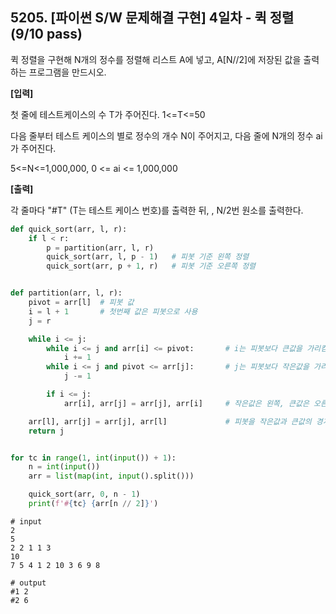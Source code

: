 ## 5205. [파이썬 S/W 문제해결 구현] 4일차 - 퀵 정렬 (9/10 pass)

퀵 정렬을 구현해 N개의 정수를 정렬해 리스트 A에 넣고, A[N//2]에 저장된 값을 출력하는 프로그램을 만드시오.


**[입력]**

첫 줄에 테스트케이스의 수 T가 주어진다. 1<=T<=50

다음 줄부터 테스트 케이스의 별로 정수의 개수 N이 주어지고, 다음 줄에 N개의 정수 ai가 주어진다.

5<=N<=1,000,000, 0 <= ai <= 1,000,000

**[출력]**

각 줄마다 "#T" (T는 테스트 케이스 번호)를 출력한 뒤, , N/2번 원소를 출력한다.

```python
def quick_sort(arr, l, r):
    if l < r:
        p = partition(arr, l, r)
        quick_sort(arr, l, p - 1)   # 피봇 기준 왼쪽 정렬
        quick_sort(arr, p + 1, r)   # 피봇 기준 오른쪽 정렬


def partition(arr, l, r):
    pivot = arr[l]  # 피봇 값
    i = l + 1       # 첫번째 값은 피봇으로 사용
    j = r

    while i <= j:
        while i <= j and arr[i] <= pivot:       # i는 피봇보다 큰값을 가리킴
            i += 1
        while i <= j and pivot <= arr[j]:       # j는 피봇보다 작은값을 가리킴
            j -= 1

        if i <= j:
            arr[i], arr[j] = arr[j], arr[i]     # 작은값은 왼쪽, 큰값은 오른쪽

    arr[l], arr[j] = arr[j], arr[l]             # 피봇을 작은값과 큰값의 경계에 위치
    return j


for tc in range(1, int(input()) + 1):
    n = int(input())
    arr = list(map(int, input().split()))

    quick_sort(arr, 0, n - 1)
    print(f'#{tc} {arr[n // 2]}')
```

```
# input
2
5
2 2 1 1 3
10
7 5 4 1 2 10 3 6 9 8

# output
#1 2
#2 6
```

